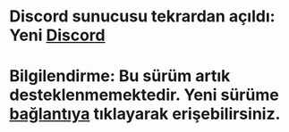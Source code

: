 # Discord sunucusu tekrardan açıldı: Yeni [Discord](https://discord.com/invite/XskJDsrNds)

# Bilgilendirme: Bu sürüm artık desteklenmemektedir. Yeni sürüme [bağlantıya](https://github.com/aaleaf/Laze-v2) tıklayarak erişebilirsiniz.

